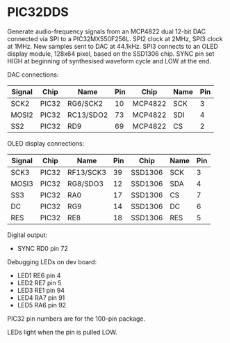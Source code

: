# PIC32DDS

Generate audio-frequency signals from an MCP4822 dual 12-bit DAC
connected via SPI to a PIC32MX550F256L.
SPI2 clock at 2MHz, SPI3 clock at 1MHz.
New samples sent to DAC at 44.1kHz.
SPI3 connects to an OLED display module, 128x64 pixel,
based on the SSD1306 chip.
SYNC pin set HIGH at beginning of synthesised waveform cycle and LOW
at the end.

DAC connections:

| Signal | Chip  | Name      | Pin | Chip    | Name | Pin |
|--------|-------|-----------|-----|---------|------|-----|
| SCK2   | PIC32 | RG6/SCK2  | 10  | MCP4822 | SCK  | 3   |
| MOSI2  | PIC32 | RC13/SDO2 | 73  | MCP4822 | SDI  | 4   |
| SS2    | PIC32 | RD9       | 69  | MCP4822 | CS   | 2   |

OLED display connections:

| Signal | Chip  | Name      | Pin | Chip    | Name | Pin |
|--------|-------|-----------|-----|---------|------|-----|
| SCK3   | PIC32 | RF13/SCK3 | 39  | SSD1306 | SCK  | 3   |
| MOSI3  | PIC32 | RG8/SDO3  | 12  | SSD1306 | SDA  | 4   |
| SS3    | PIC32 | RA0       | 17  | SSD1306 | CS   | 7   |
| DC     | PIC32 | RG9       | 14  | SSD1306 | DC   | 6   |
| RES    | PIC32 | RE8       | 18  | SSD1306 | RES  | 5   |

Digital output:

* SYNC RD0 pin 72

Debugging LEDs on dev board:

* LED1 RE6 pin 4
* LED2 RE7 pin 5
* LED3 RE1 pin 94
* LED4 RA7 pin 91
* LED5 RA6 pin 92

PIC32 pin numbers are for the 100-pin package.

LEDs light when the pin is pulled LOW.
